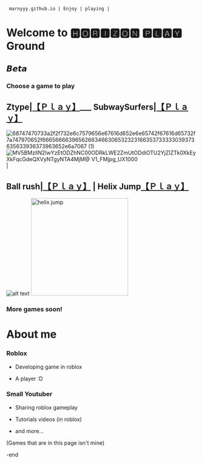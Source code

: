      marnyyy.github.io | Enjoy | playing |


# Welcome to 🅷🅾🆁🅸🆉🅾🅽 🅿🅻🅰🆈  Ground

## 𝘽𝙚𝙩𝙖

### Choose a game to play 

## Ztype|[【﻿Ｐｌａｙ】](https://zty.pe/)___ SubwaySurfers|[【﻿Ｐｌａｙ】](https://poki.com/en/g/subway-surfers)

![68747470733a2f2f732e6c7579656e67616d652e6e65742f67616d65732f7a747970652f66656666396562663466306532323166353733333039373635633936373963652e6a7067 (1)](https://user-images.githubusercontent.com/122366301/212936019-620d693c-5813-4096-93f3-943dbf2a4221.jpg)
![MV5BMzllN2IwYzEtODZhNC00ODRkLWE2ZmUtODdiOTU2YjZlZTk0XkEyXkFqcGdeQXVyNTgyNTA4MjM@ _V1_FMjpg_UX1000_](https://user-images.githubusercontent.com/122366301/212936565-75d193ad-0fc2-4a3b-9844-c3d5ede73021.png)
      | 

## Ball rush|[【﻿Ｐｌａｙ】](https://www.1001games.com/arcade/ball-rush) | Helix Jump[【﻿Ｐｌａｙ】](https://www.1001games.com/arcade/helix-jump)
![alt text](https://imgs2.dab3games.com/ball-rush5769.png) <img width="256" alt="helix jump" src="https://user-images.githubusercontent.com/122366301/213059350-ce3017cb-7ded-479f-ac43-7553190a96f6.png">

  
### More games soon!

# About me
### Roblox
- Developing game in roblox 

- A player :D

### Small Youtuber
- Sharing roblox gameplay

- Tutorials videos (in roblox)

- and more...

(Games that are in this page isn't mine)

-end
